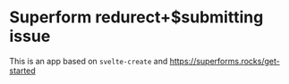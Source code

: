 # Superform redurect+$submitting issue

This is an app based on `svelte-create` and https://superforms.rocks/get-started
